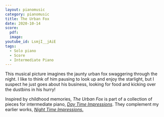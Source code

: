 ```yaml
---
layout: pianomusic
category: pianomusic
title: The Urban Fox
date: 2020-10-14
score:
  pdf: 
  image: 
youtube_id: LsmjI__jAiE
tags:
  - Solo piano
  - Score
  - Intermediate Piano
---
```

This musical picture imagines the jaunty urban fox swaggering through the night. I like to think of him pausing to look up and enjoy the starlight, but I suspect he just goes about his business, looking for food and kicking over the dustbins in his hurry!



Inspired by childhood memories, *The Urban Fox* is part of a collection of pieces for intermediate piano, [*Day Time Impressions*](https://www.bakertunes.com/pianomusic/day-time-impressions). They complement my earlier works, [*Night Time Impressions*.](https://www.bakertunes.com/pianomusic/night-time-impressions/)
